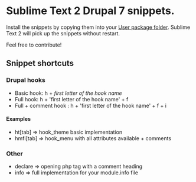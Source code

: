 # Sublime Text 2 Drupal 7 snippets. #

Install the snippets by copying them into your [User package folder](http://docs.sublimetext.info/en/latest/basic_concepts.html#the-user-package). Sublime Text 2 will pick up the snippets without restart.

Feel free to contribute!

## Snippet shortcuts ##

### Drupal hooks ###
* Basic hook: h + *first letter of the hook name*
* Full hook:  h + 'first letter of the hook name' + f
* Full + comment hook : h + 'first letter of the hook name' + f + i

#### Examples ####
* ht[tab] => hook_theme basic implementation
* hmfi[tab] => hook_menu with all attributes available + comments

### Other ###
* declare => opening php tag with a comment heading
* info => full implementation for your module.info file
